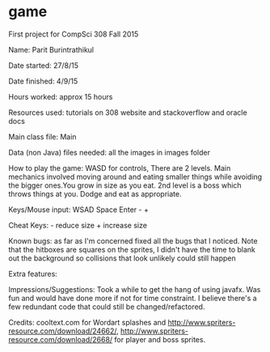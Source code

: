 # game
First project for CompSci 308 Fall 2015

Name: Parit Burintrathikul

Date started: 27/8/15

Date finished: 4/9/15

Hours worked: approx 15 hours

Resources used: tutorials on 308 website and stackoverflow and oracle docs

Main class file: Main

Data (non Java) files needed: all the images in images folder

How to play the game: WASD for controls, There are 2 levels. Main mechanics involved moving around and eating smaller things while avoiding the bigger ones.You grow in size as you eat. 2nd level is a boss which throws things at you. Dodge and eat as appropriate. 

Keys/Mouse input: WSAD Space Enter - +

Cheat Keys: - reduce size
			+ increase size

Known bugs:	as far as I'm concerned fixed all the bugs that I noticed. Note that the hitboxes are squares on the sprites, I didn't have the time to blank out the background so collisions that look unlikely could still happen

Extra features:

Impressions/Suggestions:  Took a while to get the hang of using javafx. Was fun and would have done more if not for time constraint. I believe there's a few redundant code that could still be changed/refactored.

Credits: cooltext.com for Wordart splashes and http://www.spriters-resource.com/download/24662/, http://www.spriters-resource.com/download/2668/ for player and boss sprites.